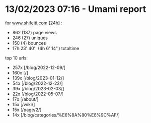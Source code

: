 # 13/02/2023 07:16 - Umami report
for www.shifeiti.com [24h] :

 - 862 (187) page views
 - 246 (27) uniques
 - 150 (4) bounces
 - 17h 23' 40'' (4h 6' 14'') totaltime


top 10 urls:
 - 257x [/blog/2022-12-09/]
 - 160x [/]
 - 139x [/blog/2023-01-12/]
 - 54x [/blog/2022-12-22/]
 - 39x [/blog/2023-02-03/]
 - 22x [/blog/2022-05-07/]
 - 17x [/about/]
 - 15x [/wiki/]
 - 15x [/page/2/]
 - 14x [/blog/categories/%E6%8A%80%E6%9C%AF/]


